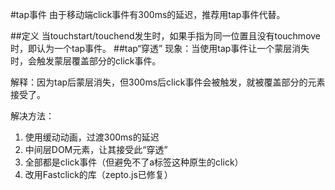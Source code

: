 #tap事件
 由于移动端click事件有300ms的延迟，推荐用tap事件代替。
 
##定义 
当touchstart/touchend发生时，如果手指为同一位置且没有touchmove时，即认为一个tap事件。
##tap“穿透”
现象：当使用tap事件让一个蒙层消失时，会触发蒙层覆盖部分的click事件。

解释：因为tap后蒙层消失，但300ms后click事件会被触发，就被覆盖部分的元素接受了。
 
解决方法：
1. 使用缓动动画，过渡300ms的延迟
2. 中间层DOM元素，让其接受此“穿透”
3. 全部都是click事件（但避免不了a标签这种原生的click）
4. 改用Fastclick的库（zepto.js已修复）


 

